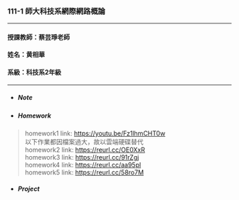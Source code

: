 ### 111-1 師大科技系網際網路概論
***
#### 授課教師：蔡芸琤老師
#### 姓名：黄相華
#### 系級：科技系2年級
***

* ##### Note
* ##### Homework
> homework1 link: https://youtu.be/Fz1lhmCHT0w  
以下作業都因檔案過大，故以雲端硬碟替代  
> homework2 link: https://reurl.cc/OE0XxR  
> homework3 link: https://reurl.cc/91rZgj  
> homework4 link: https://reurl.cc/aa95pl  
> homework5 link: https://reurl.cc/58ro7M  
* ##### Project

